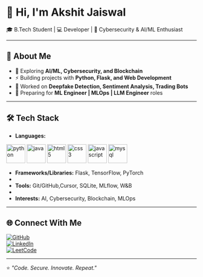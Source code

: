 # 👋 Hi, I'm Akshit Jaiswal  

🎓 B.Tech Student | 💻 Developer | 🔐 Cybersecurity & AI/ML Enthusiast  

---

## 🚀 About Me  
- 🌱 Exploring **AI/ML, Cybersecurity, and Blockchain**  
- ⚡ Building projects with **Python, Flask, and Web Development**  
- 🤖 Worked on **Deepfake Detection, Sentiment Analysis, Trading Bots**  
- 🎯 Preparing for **ML Engineer | MLOps | LLM Engineer** roles  

---

## 🛠 Tech Stack  
- **Languages:**
<p align="left"> <img src="https://cdn.jsdelivr.net/gh/devicons/devicon/icons/python/python-original.svg" alt="python" width="50" height="50"/> <img src="https://cdn.jsdelivr.net/gh/devicons/devicon/icons/java/java-original.svg" alt="java" width="50" height="50"/> <img src="https://cdn.jsdelivr.net/gh/devicons/devicon/icons/html5/html5-original.svg" alt="html5" width="50" height="50"/> <img src="https://cdn.jsdelivr.net/gh/devicons/devicon/icons/css3/css3-original.svg" alt="css3" width="50" height="50"/> <img src="https://cdn.jsdelivr.net/gh/devicons/devicon/icons/javascript/javascript-original.svg" alt="javascript" width="50" height="50"/> <img src="https://cdn.jsdelivr.net/gh/devicons/devicon/icons/mysql/mysql-original.svg" alt="mysql" width="50" height="50"/> </p>

- **Frameworks/Libraries:** Flask, TensorFlow, PyTorch
- 
- **Tools:** Git/GitHub,Cursor, SQLite, MLflow, W&B  
-
- **Interests:** AI, Cybersecurity, Blockchain, MLOps  

---


## 🌐 Connect With Me  
[![GitHub](https://img.shields.io/badge/GitHub-100000?style=for-the-badge&logo=github&logoColor=white)](https://github.com/akshit109)  
[![LinkedIn](https://img.shields.io/badge/LinkedIn-0077B5?style=for-the-badge&logo=linkedin&logoColor=white)](https://www.linkedin.com/in/akshit-jaiswal-60b150326)  
[![LeetCode](https://img.shields.io/badge/LeetCode-FFA116?style=for-the-badge&logo=leetcode&logoColor=black)](https://leetcode.com/u/Akshit109/)  


---

⭐ _"Code. Secure. Innovate. Repeat."_  

